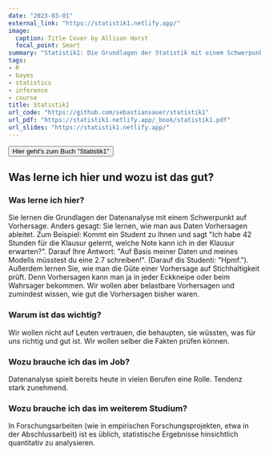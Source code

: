 ```yaml
---
date: "2023-03-01"
external_link: "https://statistik1.netlify.app/"
image:
  caption: Title Cover by Allison Horst
  focal_point: Smart
summary: "Statistik1: Die Grundlagen der Statistik mit einem Schwerpunkt auf Modellierung"
tags:
- R
- bayes
- statistics
- inference
- course
title: Statistik1
url_code: "https://github.com/sebastiansauer/statistik1"
url_pdf: "https://statistik1.netlify.app/_book/statistik1.pdf"
url_slides: "https://statistik1.netlify.app/"
---
```

  
  
 

  <button onclick="window.location.href='https://statistik1.netlify.app/';">
     Hier geht's zum Buch "Statistik1"
    </button>
  

## Was lerne ich hier und wozu ist das gut?

### Was lerne ich hier?

Sie lernen die Grundlagen der Datenanalyse mit einem Schwerpunkt auf Vorhersage. 
Anders gesagt: Sie lernen, wie man aus Daten Vorhersagen ableitet. Zum Beispiel: Kommt ein Student zu Ihnen und sagt "Ich habe 42 Stunden für die Klausur gelernt, welche Note kann ich in der Klausur erwarten?".
Darauf Ihre Antwort: "Auf Basis meiner Daten und meines Modells müsstest du eine 2.7 schreiben!". (Darauf dis Studenti: "Hpmf.").
Außerdem lernen Sie, wie man die Güte einer Vorhersage auf Stichhaltigkeit prüft. 
Denn Vorhersagen kann man ja in jeder Eckkneipe oder beim Wahrsager bekommen. 
Wir wollen aber belastbare Vorhersagen und zumindest wissen,
wie gut die Vorhersagen bisher waren.


### Warum ist das wichtig?

Wir wollen nicht auf Leuten vertrauen, die behaupten, sie wüssten, was für uns richtig und gut ist. Wir wollen selber die Fakten prüfen können.

### Wozu brauche ich das im Job?

Datenanalyse spielt bereits heute in vielen Berufen eine Rolle. Tendenz stark zunehmend.

### Wozu brauche ich das im weiterem Studium?

In Forschungsarbeiten (wie in empirischen Forschungsprojekten, etwa in der Abschlussarbeit) ist es üblich, statistische Ergebnisse hinsichtlich quantitativ zu analysieren.



